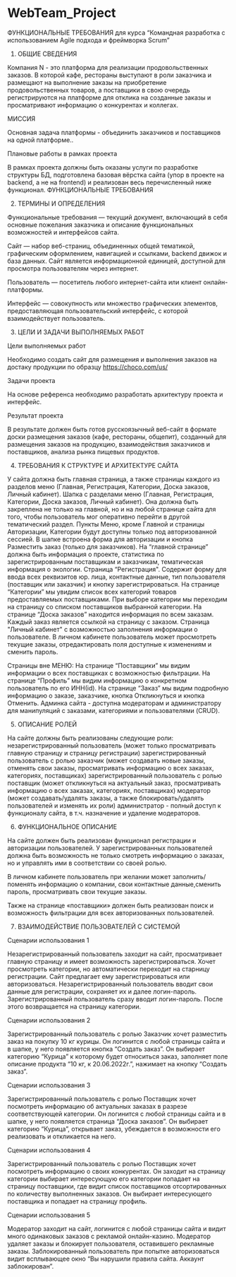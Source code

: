 # WebTeam_Project

ФУНКЦИОНАЛЬНЫЕ ТРЕБОВАНИЯ для курса “Командная разработка с использованием Agile подхода и фреймворка Scrum”

1. ОБЩИЕ СВЕДЕНИЯ

Компания N - это платформа для реализации продовольственных заказов. В которой кафе, рестораны выступают в роли
заказчика и размещают на выполнение заказы на приобретение продовольственных товаров, а поставщики в свою очередь
регистрируются на платформе для отклика на созданные заказы и просматривают информацию о конкурентах и коллегах.

МИССИЯ

Основная задача платформы - объединить заказчиков и поставщиков на одной платформе..

Плановые работы в рамках проекта

В рамках проекта должны быть оказаны услуги по разработке структуры БД, подготовлена базовая вёрстка сайта (упор в
проекте на backend, а не на frontend) и реализован весь перечисленный ниже функционал. ФУНКЦИОНАЛЬНЫЕ ТРЕБОВАНИЯ

2. ТЕРМИНЫ И ОПРЕДЕЛЕНИЯ

Функциональные требования — текущий документ, включающий в себя основные пожелания заказчика и описание функциональных
возможностей и интерфейсов сайта.

Сайт — набор веб-страниц, объединенных общей тематикой, графическим оформлением, навигацией и ссылками, backend движок и
база данных. Сайт является информационной единицей, доступной для просмотра пользователям через интернет.

Пользователь — посетитель любого интернет-сайта или клиент онлайн-платформы.

Интерфейс — совокупность или множество графических элементов, предоставляющая пользовательский интерфейс, с которой
взаимодействует пользователь.

3. ЦЕЛИ И ЗАДАЧИ ВЫПОЛНЯЕМЫХ РАБОТ

Цели выполняемых работ

Необходимо создать сайт для размещения и выполнения заказов на достаку продукции по образцу https://choco.com/us/

Задачи проекта

На основе референса необходимо разработать архитектуру проекта и интерфейс.

Результат проекта

В результате должен быть готов русскоязычный веб-сайт в формате доски размещения заказов (кафе, рестораны, общепит),
созданный для размещения заказов на продукцию, взаимодействия заказчиков и поставщиков, анализа рынка пищевых продуктов.

4. ТРЕБОВАНИЯ К СТРУКТУРЕ И АРХИТЕКТУРЕ САЙТА

У сайта должна быть главная страница, а также страницы каждого из разделов меню (Главная, Регистрация, Категории, Доска
заказов, Личный кабинет). Шапка с разделами меню (Главная, Регистрация, Категории, Доска заказов, Личный кабинет). Она
должна быть закреплена не только на главной, но и на любой странице сайта для того, чтобы пользователь мог оперативно
перейти в другой тематический раздел. Пункты Меню, кроме Главной и страницы Авторизации, Категории будут доступны только
под авторизованной сессией. В шапке встроена форма для авторизации и кнопка Разместить заказ (только для заказчиков). На
“главной странице” должна быть информация о проекте, статистика по зарегистрированным поставщикам и заказчикам,
тематическая информация о экологии. Страница “Регистрация". Содержит форму для ввода всех реквизитов юр. лица,
контактные данные, тип пользователя (поставщик или заказчик) и кнопку зарегистрироваться. На странице “Категории” мы
увидим список всех категорий товаров предоставляемых поставщиками. При выборе категории мы переходим на страницу со
списком поставщиков выбранной категории. На странице “Доска заказов” находится информация по всем заказам. Каждый заказ
является ссылкой на страницу с заказом. Страница "Личный кабинет" с возможностью заполнения информации о пользователе. В
личном кабинете пользователь может просмотреть текущие заказы, отредактировать поля доступные к изменениям и сменить
пароль.

Страницы вне МЕНЮ:
На странице “Поставщики” мы видим информации о всех поставщиках с возможностью фильтрации. На странице “Профиль” мы
видим информацию о конкретном пользователь по его ИНН(id). На странице “Заказ” мы видим подробную информацию о заказе,
заказчике, кнопка Откликнуться и кнопка Отменить. Админка сайта - доступна модераторам и администратору для манипуляций
с заказами, категориями и пользователями (CRUD).

5. ОПИСАНИЕ РОЛЕЙ

На сайте должны быть реализованы следующие роли:
незарегистрированный пользователь (может только просматривать главную страницу и страницу регистрации)
зарегистрированный пользователь с ролью заказчик (может создавать новые заказы, отменять свои заказы, просматривать
информацию о всех заказах, категориях, поставщиках)
зарегистрированный пользователь с ролью поставщик (может откликнуться на актуальный заказ, просматривать информацию о
всех заказах, категориях, поставщиках)
модератор (может создавать/удалять заказы, а также блокировать/удалять пользователей и изменять их роли)
администратор - полный доступ к функционалу сайта, в т.ч. назначение и удаление модераторов.

6. ФУНКЦИОНАЛЬНОЕ ОПИСАНИЕ

На сайте должен быть реализован функционал регистрации и авторизации пользователей. У зарегистрированных пользователей
должна быть возможность не только смотреть информацию о заказах, но и управлять ими в соответствии со своей ролью.

В личном кабинете пользователь при желании может заполнить/поменять информацию о компании, свои контактные
данные,сменить пароль, просматривать свои текущие заказы.

Также на странице «поставщики» должен быть реализован поиск и возможность фильтрации для всех авторизованных
пользователей.

7. ВЗАИМОДЕЙСТВИЕ ПОЛЬЗОВАТЕЛЕЙ С СИСТЕМОЙ

Сценарии использования 1

Незарегистрированный пользователь заходит на сайт, просматривает главную страницу и имеет возможность
зарегистрироваться. Хочет просмотреть категории, но автоматически переходит на старницу регистрации. Сайт предлагает ему
зарегистрироваться или авторизоваться. Незарегистрированный пользователь вводит свои данные для регистрации, сохраняет
их и далее логин-пароль. Зарегистрированный пользователь сразу вводит логин-пароль. После этого возвращается на страницу
категории.

Сценарии использования 2

Зарегистрированный пользователь с ролью Заказчик хочет разместить заказ на покупку 10 кг курицы. Он логинится с любой
страницы сайта и в шапке, у него появляется кнопка “Создать заказ”. Он выбирает категорию “Курица” к которому будет
относиться заказ, заполняет поле описание продукта “10 кг, к 20.06.2022г.”, нажимает на кнопку “Создать заказ”.

Сценарии использования 3

Зарегистрированный пользователь с ролью Поставщик хочет посмотреть информацию об актуальных заказах в разрезе
соответствующей категории. Он логинится с любой страницы сайта и в шапке, у него появляется страница “Доска заказов”. Он
выбирает категорию “Курица”, открывает заказ, убеждается в возможности его реализовать и откликается на него.

Сценарии использования 4

Зарегистрированный пользователь с ролью Поставщик хочет посмотреть информацию о своих конкурентах. Он заходит на
страницу категории выбирает интересующую его категории попадает на страницу поставщики, где видит список поставщиков
отсортированных по количеству выполненных заказов. Он выбирает интересующего поставщика и попадает на страницу профиль.

Сценарии использования 5

Модератор заходит на сайт, логинится с любой страницы сайта и видит много одинаковых заказов с рекламой онлайн-казино.
Модератор удаляет заказы и блокирует пользователя, оставившего рекламные заказы. Заблокированный пользователь при
попытке авторизоваться видит всплывающее окно “Вы нарушили правила сайта. Аккаунт заблокирован”. 

